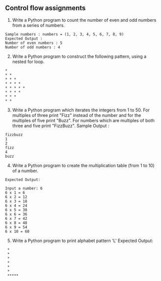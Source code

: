 ## Control flow assignments
1. Write a Python program to count the number of even and odd numbers from a series of numbers.
```
Sample numbers : numbers = (1, 2, 3, 4, 5, 6, 7, 8, 9) 
Expected Output :
Number of even numbers : 5
Number of odd numbers : 4
```
2. Write a Python program to construct the following pattern, using a nested for loop.

```
* 
* * 
* * * 
* * * * 
* * * * * 
* * * * 
* * * 
* * 
```

3. Write a Python program which iterates the integers from 1 to 50. For multiples of three print "Fizz" instead of the number and for the multiples of five print "Buzz". For numbers which are multiples of both three and five print "FizzBuzz".
Sample Output :
```
fizzbuzz
1
2
fizz
4
buzz
```

4. Write a Python program to create the multiplication table (from 1 to 10) of a number.
```
Expected Output:

Input a number: 6                                                       
6 x 1 = 6                                                               
6 x 2 = 12                                                              
6 x 3 = 18                                                              
6 x 4 = 24                                                              
6 x 5 = 30                                                              
6 x 6 = 36                                                              
6 x 7 = 42                                                              
6 x 8 = 48                                                              
6 x 9 = 54                                                              
6 x 10 = 60 
```
5. Write a Python program to print alphabet pattern 'L'
Expected Output:
```
 *                                                                      
 *                                                                      
 *                                                                      
 *                                                                      
 *                                                                      
 *                                                                      
 *****
 ```

 